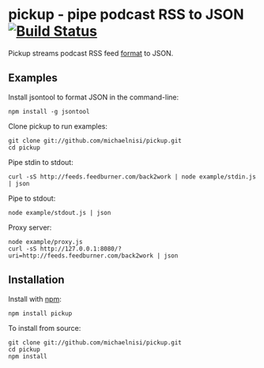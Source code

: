 # pickup - pipe podcast RSS to JSON [![Build Status](https://secure.travis-ci.org/michaelnisi/pickup.png)](http://travis-ci.org/michaelnisi/pickup)

Pickup streams podcast RSS feed [format](http://www.apple.com/itunes/podcasts/specs.html) to JSON.

## Examples
    
Install jsontool to format JSON in the command-line:

    npm install -g jsontool
    
Clone pickup to run examples:
    
    git clone git://github.com/michaelnisi/pickup.git
    cd pickup
  
Pipe stdin to stdout:
  
    curl -sS http://feeds.feedburner.com/back2work | node example/stdin.js | json


Pipe to stdout:
    
    node example/stdout.js | json

Proxy server:
    
    node example/proxy.js
    curl -sS http://127.0.0.1:8080/?uri=http://feeds.feedburner.com/back2work | json

## Installation

Install with [npm](http://npmjs.org/):

    npm install pickup

To install from source:

    git clone git://github.com/michaelnisi/pickup.git 
    cd pickup
    npm install
